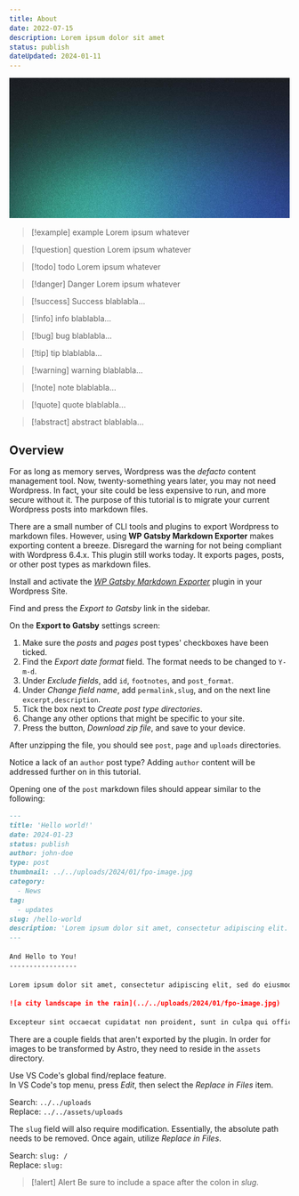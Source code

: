 ```yaml
---
title: About
date: 2022-07-15
description: Lorem ipsum dolor sit amet
status: publish
dateUpdated: 2024-01-11
---
```


![Alt text](../../assets/uploads/blog-placeholder-2.jpg)

> [!example] example
> Lorem ipsum whatever

> [!question] question
> Lorem ipsum whatever

> [!todo] todo
> Lorem ipsum whatever

> [!danger] Danger
> Lorem ipsum whatever

> [!success] Success
> blablabla...

> [!info] info
> blablabla...

> [!bug] bug
> blablabla...

> [!tip] tip
> blablabla...

> [!warning] warning
> blablabla...

> [!note] note
> blablabla...

> [!quote] quote
> blablabla...

> [!abstract] abstract
> blablabla...

## Overview

For as long as memory serves, Wordpress was the *defacto* content management tool. Now, twenty-something years later, you may not need Wordpress. In fact, your site could be less expensive to run, and more secure without it. The purpose of this tutorial is to migrate your current Wordpress posts into markdown files. 

There are a small number of CLI tools and plugins to export Wordpress to markdown files. However, using **WP Gatsby Markdown Exporter** makes exporting content a breeze.  Disregard the warning for not being compliant with Wordpress 6.4.x. This plugin still works today. It exports pages, posts, or other post types as markdown files.

Install and activate the [*WP Gatsby Markdown Exporter*]((https://wordpress.org/plugins/wp-gatsby-markdown-exporter/)) plugin in your Wordpress Site.

Find and press the *Export to Gatsby* link in the sidebar.

On the **Export to Gatsby** settings screen: 

   1. Make sure the *posts* and *pages* post types' checkboxes have been ticked.  
   2. Find the *Export date format* field. The format needs to be changed to `Y-m-d`.  
   3. Under *Exclude fields*, add `id`, `footnotes`, and `post_format`.
   4. Under *Change field name*, add `permalink,slug`, and on the next line  `excerpt,description`.
   5. Tick the box next to *Create post type directories*. 
   6. Change any other options that might be specific to your site. 
   7. Press the button, *Download zip file*, and save to your device. 

After unzipping the file, you should see `post`, `page` and `uploads` directories. 

Notice a lack of an `author` post type? Adding `author` content will be addressed further on in this tutorial. 

Opening one of the `post` markdown files should appear similar to the following: 

```markdown
---
title: 'Hello world!'
date: 2024-01-23
status: publish
author: john-doe
type: post
thumbnail: ../../uploads/2024/01/fpo-image.jpg
category:
  - News
tag: 
  - updates
slug: /hello-world
description: 'Lorem ipsum dolor sit amet, consectetur adipiscing elit.'
---

And Hello to You!
-----------------

Lorem ipsum dolor sit amet, consectetur adipiscing elit, sed do eiusmod tempor incididunt ut labore et dolore magna aliqua. Ut enim ad minim veniam, quis nostrud exercitation ullamco laboris nisi ut aliquip ex ea commodo consequat. Duis aute irure dolor in reprehenderit in voluptate velit esse cillum dolore eu fugiat nulla pariatur. 

![a city landscape in the rain](../../uploads/2024/01/fpo-image.jpg)

Excepteur sint occaecat cupidatat non proident, sunt in culpa qui officia deserunt mollit anim id est laborum.
```

There are a couple fields that aren't exported by the plugin. In order for images to be transformed by Astro, they need to reside in the `assets` directory. 

Use VS Code's global find/replace feature.  
In VS Code's top menu, press *Edit*, then select the *Replace in Files* item.  

Search: `../../uploads`  
Replace: `../../assets/uploads`

The `slug` field will also require modification. Essentially, the absolute path needs to be removed. Once again, utilize *Replace in Files*.

Search: `slug: /`  
Replace: `slug: `

> [!alert] Alert
> Be sure to include a space after the colon in *slug*.

